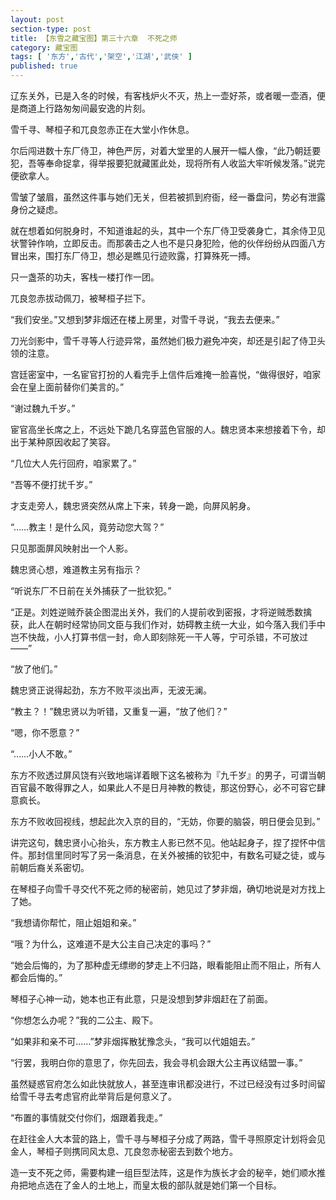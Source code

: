 ```yaml
---
layout: post
section-type: post
title: 【东雪之藏宝图】第三十六章  不死之师
category: 藏宝图
tags: [ '东方','古代','架空','江湖','武侠' ]
published: true
---
```

辽东关外，已是入冬的时候，有客栈炉火不灭，热上一壶好茶，或者暖一壶酒，便是商道上行路匆匆间最安逸的片刻。

雪千寻、琴桓子和兀良忽赤正在大堂小作休息。

尔后闯进数十东厂侍卫，神色严厉，对着大堂里的人展开一幅人像，“此乃朝廷要犯，吾等奉命捉拿，得举报要犯就藏匿此处，现将所有人收监大牢听候发落。”说完便欲拿人。

雪皱了皱眉，虽然这件事与她们无关，但若被抓到府衙，经一番盘问，势必有泄露身份之疑虑。

就在想着如何脱身时，不知道谁起的头，其中一个东厂侍卫受袭身亡，其余侍卫见状警钟作响，立即反击。而那袭击之人也不是只身犯险，他的伙伴纷纷从四面八方冒出来，围打东厂侍卫，想必是瞧见行迹败露，打算殊死一搏。

只一盏茶的功夫，客栈一楼打作一团。

兀良忽赤拔动佩刀，被琴桓子拦下。

“我们安坐。”又想到梦非烟还在楼上房里，对雪千寻说，“我去去便来。”

刀光剑影中，雪千寻等人行迹异常，虽然她们极力避免冲突，却还是引起了侍卫头领的注意。

宫廷密室中，一名宦官打扮的人看完手上信件后难掩一脸喜悦，“做得很好，咱家会在皇上面前替你们美言的。”

“谢过魏九千岁。”

宦官高坐长席之上，不远处下跪几名穿蓝色官服的人。魏忠贤本来想接着下令，却出于某种原因收起了笑容。

“几位大人先行回府，咱家累了。”

“吾等不便打扰千岁。”

才支走旁人，魏忠贤突然从席上下来，转身一跪，向屏风躬身。

“……教主！是什么风，竟劳动您大驾？”

只见那面屏风映射出一个人影。

魏忠贤心想，难道教主另有指示？

“听说东厂不日前在关外捕获了一批钦犯。”

“正是。刘姓逆贼乔装企图混出关外，我们的人提前收到密报，才将逆贼悉数擒获，此人在朝时经常协同文臣与我们作对，妨碍教主统一大业，如今落入我们手中岂不快哉，小人打算书信一封，命人即刻除死一干人等，宁可杀错，不可放过——”

“放了他们。”

魏忠贤正说得起劲，东方不败平淡出声，无波无澜。

“教主？！”魏忠贤以为听错，又重复一遍，“放了他们？”

“嗯，你不愿意？”

“……小人不敢。”

东方不败透过屏风饶有兴致地端详着眼下这名被称为『九千岁』的男子，可谓当朝百官最不敢得罪之人，如果此人不是日月神教的教徒，那这份野心，必不可容它肆意疯长。

东方不败收回视线，想起此次入京的目的，“无妨，你要的脑袋，明日便会见到。”

讲完这句，魏忠贤小心抬头，东方教主人影已然不见。他站起身子，捏了捏怀中信件。那封信里同时写了另一条消息，在关外被捕的钦犯中，有数名可疑之徒，或与前朝后裔关系密切。

在琴桓子向雪千寻交代不死之师的秘密前，她见过了梦非烟，确切地说是对方找上了她。

“我想请你帮忙，阻止姐姐和亲。”

“哦？为什么，这难道不是大公主自己决定的事吗？”

“她会后悔的，为了那种虚无缥缈的梦走上不归路，眼看能阻止而不阻止，所有人都会后悔的。”

琴桓子心神一动，她本也正有此意，只是没想到梦非烟赶在了前面。

“你想怎么办呢？”我的二公主、殿下。

“如果非和亲不可……”梦非烟挥散犹豫念头，“我可以代姐姐去。”

“行罢，我明白你的意思了，你先回去，我会寻机会跟大公主再议结盟一事。”

虽然疑惑官府怎么如此快就放人，甚至连审讯都没进行，不过已经没有过多时间留给雪千寻去考虑官府此举背后是何意义了。

“布置的事情就交付你们，烟跟着我走。”

在赶往金人大本营的路上，雪千寻与琴桓子分成了两路，雪千寻照原定计划将会见金人，琴桓子则携同风太息、兀良忽赤秘密去到数个地方。

造一支不死之师，需要构建一组巨型法阵，这是作为族长才会的秘辛，她们顺水推舟把地点选在了金人的土地上，而皇太极的部队就是她们第一个目标。
